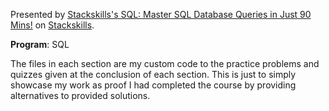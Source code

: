 Presented by [Stackskills's SQL: Master SQL Database Queries in Just 90 Mins!](https://stackskills.com/p/sql-master-sql-database-queries-in-just-90-mins) on [Stackskills](https://stackskills.com/).

**Program**: SQL

The files in each section are my custom code to the practice problems and quizzes given at the conclusion of each section. This is just to simply showcase my work as proof I had completed the course by providing alternatives to provided solutions.
